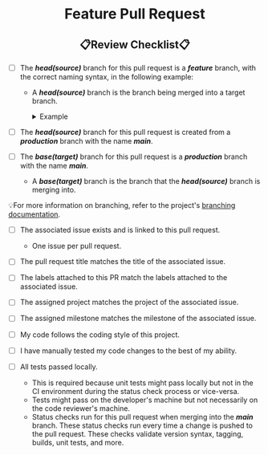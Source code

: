 <!--suppress HtmlDeprecatedAttribute -->
<h1 style="font-weight:bold" align="center">Feature Pull Request</h1>
<h2 style="font-weight:bold" align="center">📋Review Checklist📋</h2>

- [ ] The **_head(source)_** branch for this pull request is a **_feature_** branch, with the correct naming syntax, in the following example:
  - A **_head(source)_** branch is the branch being merged into a target branch.
    <details closed><summary>Example</summary>

      ``` xml
      Syntax: feature/<issue-num>-<description>
      Example: feature/123-my-feature
      ```
    </details>

- [ ] The **_head(source)_** branch for this pull request is created from a **_production_** branch with the name **_main_**.

- [ ] The **_base(target)_** branch for this pull request is a **_production_** branch with the name **_main_**.
  - A **_base(target)_** branch is the branch that the **_head(source)_** branch is merging into.

💡For more information on branching, refer to the project's [branching documentation](https://github.com/KinsonDigital/.github/blob/main/docs/BranchingModel.md).

- [ ] The associated issue exists and is linked to this pull request.
  - One issue per pull request.

- [ ] The pull request title matches the title of the associated issue.

- [ ] The labels attached to this PR match the labels attached to the associated issue.

- [ ] The assigned project matches the project of the associated issue.

- [ ] The assigned milestone matches the milestone of the associated issue.

- [ ] My code follows the coding style of this project.

- [ ] I have manually tested my code changes to the best of my ability.

- [ ] All tests passed locally.
  - This is required because unit tests might pass locally but not in the CI environment during the status check process or vice-versa.
  - Tests might pass on the developer's machine but not necessarily on the code reviewer's machine.
  - Status checks run for this pull request when merging into the **_main_** branch.  These status checks run every time a change is pushed to the pull request.  These checks validate version syntax, tagging, builds, unit tests, and more.
